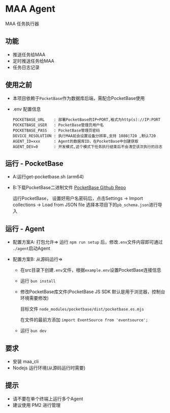 # MAA Agent

MAA 任务执行器

## 功能

- 推送任务给MAA
- 定时推送任务给MAA
- 任务日志记录

## 使用之前

- 本项目依赖于`PocketBase`作为数据库后端，需配合PocketBase使用
- .env 配置信息
  
  ```shell
  POCKETBASE_URL    : 部署PocketBase的IP+PORT,格式为http(s)://IP:PORT
  POCKETBASE_USER   : PocketBase管理员用户名
  POCKETBASE_PASS   : PocketBase管理员密码
  DEVICE_RESOLUTION : 执行MAA前会设置设备分辨率,支持 1080|720 ,默认720
  AGENT_ID=xxx      : Agent的数据库ID，在PocketBase中创建获取
  AGENT_DEV=0       : 开发模式,这个模式下任务执行结束后不会清空该次执行的日志
  ```

## 运行 - PocketBase

- A:运行get-pocketbase.sh (arm64)

- B:下载PocketBase二进制文件 [PocketBase Github Repo](https://github.com/pocketbase/pocketbase)
  
  运行PocketBase， 设置好用户名密码后，点击Settings -> Import collections -> Load from JSON file 选择本项目下的`pb_schema.json`进行导入

## 运行 - Agent

- 配置方案A: 打包允许=> 运行 `npm run setup` 后，修改`.env`文件内容即可通过 `./agent`启动Agent

- 配置方案B: 从源码运行=>
  
  - 在src目录下创建`.env`文件，根据`example.env`设置PocketBase连接信息
  
  - 运行 `bun install`
  
  - 修改PocketBase库文件(PocketBase JS SDK 默认是用于浏览器，控制台环境需要修改)
    
      目标文件 `node_modules/pocketbase/dist/pocketbase.es.mjs`
    
      在文件的最前方添加 `import EventSource from 'eventsource';`
  
  - 运行 `bun dev`

## 要求

- 安装 maa_cli
- Nodejs 运行环境(从源码运行时需要)

## 提示

- 请不要在单个终端上运行多个Agent 
- 建议使用 PM2 进行管理
